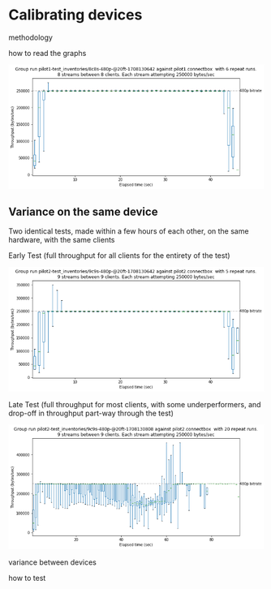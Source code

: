 # Calibrating devices

methodology

how to read the graphs

![p1-8c8s-early]

## Variance on the same device

Two identical tests, made within a few hours of each other, on the same hardware, with the same clients

Early Test (full throughput for all clients for the entirety of the test)

![p2-9c9s-early]

Late Test (full throughput for most clients, with some underperformers, and drop-off in throughput part-way through the test) 

![p2-9c9s-late]


variance between devices

how to test



[p1-8c8s-early]: calibration_images/pilot1_8c8s-480p-@20ft-1708130642.png "Pilot1 8x480p streams @20ft (early test)"
[p2-9c9s-early]: calibration_images/pilot2_9c9s-480p-@20ft-1708130642.png "Pilot1 9x480p streams @20ft (early test)"
[p2-9c9s-late]:  calibration_images/pilot2_9c9s-480p-@20ft-1708130808.png "Pilot1 9x480p streams @20ft (late test)"
